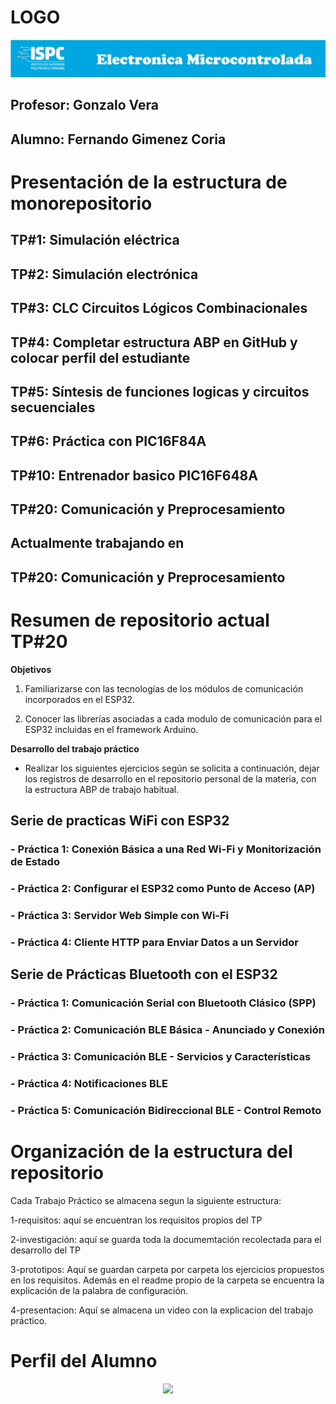 # LOGO
![alt text](./rsc/visuales/LOGO.png)

## Profesor: Gonzalo Vera

## Alumno: Fernando Gimenez Coria  

# **Presentación de la estructura de monorepositorio**

## TP#1: Simulación eléctrica

## TP#2: Simulación electrónica

## TP#3: CLC Circuitos Lógicos Combinacionales

## TP#4: Completar estructura ABP en GitHub y colocar perfil del estudiante

## TP#5: Síntesis de funciones logicas y circuitos secuenciales

## TP#6: Práctica con PIC16F84A  

## TP#10: Entrenador basico PIC16F648A  
  
## TP#20: Comunicación y Preprocesamiento  

## Actualmente trabajando en 
## TP#20: Comunicación y Preprocesamiento

# **Resumen de repositorio actual TP#20**

**Objetivos**

1. Familiarizarse con las tecnologías de los módulos de comunicación incorporados en el ESP32.

2. Conocer las librerías asociadas a cada modulo de comunicación para el ESP32 incluidas en el framework Arduino.

 **Desarrollo del trabajo práctico**  

- Realizar los siguientes ejercicios según se solicita a continuación, dejar los registros de desarrollo en el repositorio personal de la materia, con la estructura ABP de trabajo habitual.
  
## Serie de practicas WiFi con ESP32  

### - Práctica 1: Conexión Básica a una Red Wi-Fi y Monitorización de Estado  
### - Práctica 2: Configurar el ESP32 como Punto de Acceso (AP)  
### - Práctica 3: Servidor Web Simple con Wi-Fi  
### - Práctica 4: Cliente HTTP para Enviar Datos a un Servidor  

## Serie de Prácticas Bluetooth con el ESP32    
### - Práctica 1: Comunicación Serial con Bluetooth Clásico (SPP)  
### - Práctica 2: Comunicación BLE Básica - Anunciado y Conexión  
### - Práctica 3: Comunicación BLE - Servicios y Características  
### - Práctica 4: Notificaciones BLE  
### - Práctica 5: Comunicación Bidireccional BLE - Control Remoto  

 
# Organización de la estructura del repositorio

Cada Trabajo Práctico se almacena segun la siguiente estructura:


1-requisitos: aquí se encuentran los requisitos propios del TP

2-investigación: aquí se guarda toda la documemtación recolectada para el desarrollo del TP

3-prototipos: Aquí se guardan  carpeta por carpeta los ejercicios propuestos en los requisitos. Además en el readme propio de la carpeta se encuentra la explicación de la palabra de configuración.

4-presentacion: Aquí se almacena un video con la explicacion del trabajo práctico.


# **Perfil del Alumno**

<center><img src="./rsc/visuales/Currículum FGC.png" width="800"></center>